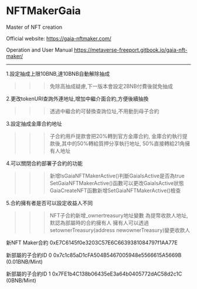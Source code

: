 # NFTMakerGaia
 Master of NFT creation
 
Official website:
https://gaia-nftmaker.com/

Operation and User Manual
https://metaverse-freeport.gitbook.io/gaia-nft-maker/


------------------------------------------------------------------------------

 
1.設定抽成上限10BNB,達10BNB自動解除抽成
>>>免除高抽成疑慮,下一版本會設定2BNB付費後就免抽成


2.更改tokenURI查詢外連地址,增加中繼介面合約,方便後續抽換
>>>透過中繼合約可替換查詢位址,不用動到母子合約


3.設定抽成金庫合約地址
>>>子合約用戶提款會把20%轉到官方金庫合約,
金庫合約執行提款後,其中的50%轉給質押分享執行地址,
50%直接轉給21角擁有人地址


4.可以關閉合約部署子合約的功能
>>>新增IsGaiaNFTMakerActive()判斷GaiaIsActive是否為true
>>>SetGaiaNFTMakerActive()函數可以更改GaiaIsActive狀態
>>>GaiaCreateNFT函數新增SetGaiaNFTMakerActive()檢查


5.合約擁有者是否可以設定收益人不同
>>>NFT子合約新增_ownertreasury地址變數
>>>為提幣收款人地址,默認為部屬時的合約擁有人
>>>擁有人可以透過setownerTreasury(address newownerTreasury)變更收款人


新NFT Maker合約
0xE7C6145f0e3203C57E6C6639381084797f1AA77E


新部屬的子合約ID 0
0x7c1c85aD1cFA504B5467005948e5566615A5669B
(0.01BNB/Mint)


新部屬的子合約ID 1
0x7FE1b4C138b06435eE3a64b0405772dAC58d2c1C
(0BNB/Mint)
